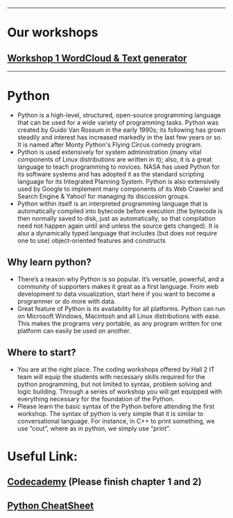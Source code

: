 * * *
# Our workshops
## [Workshop 1 WordCloud & Text generator](/workshop1)

* * *

# Python
* Python is a high-level, structured, open-source programming language that can be used for a wide variety of programming tasks. Python was created by Guido Van Rossum in the early 1990s; its following has grown steadily and interest has increased markedly in the last few years or so. It is named after Monty Python's Flying Circus comedy program. 
* Python is used extensively for system administration (many vital components of Linux distributions are written in it); also, it is a great language to teach programming to novices. NASA has used Python for its software systems and has adopted it as the standard scripting language for its Integrated Planning System. Python is also extensively used by Google to implement many components of its Web Crawler and Search Engine & Yahoo! for managing its discussion groups. 
* Python within itself is an interpreted programming language that is automatically compiled into bytecode before execution (the bytecode is then normally saved to disk, just as automatically, so that compilation need not happen again until and unless the source gets changed). It is also a dynamically typed language that includes (but does not require one to use) object-oriented features and constructs

## Why learn python?
* There’s a reason why Python is so popular. It’s versatile, powerful, and a community of supporters makes it great as a first language. From web development to data visualization, start here if you want to become a programmer or do more with data.
* Great feature of Python is its availability for all platforms. Python can run on Microsoft Windows, Macintosh and all Linux distributions with ease. This makes the programs very portable, as any program written for one platform can easily be used on another.

## Where to start?
* You are at the right place. The coding workshops offered by Hall 2 IT team will equip the students with necessary skills required for the python programming, but not limited to syntax, problem solving and logic building. Through a series of workshop you will get equipped with everything necessary for the foundation of the Python. 
* Please learn the basic syntax of the Python before attending the first workshop. The syntax of python is very simple that it is similar to conversational language. For instance, in C++ to print something, we use “cout”, where as in python, we simply use “print”.
# Useful Link:
## [Codecademy](https://www.codecademy.com/learn/learn-python) (Please finish chapter 1 and 2)
## [Python CheatSheet](/workshop1/Cheatsheet)